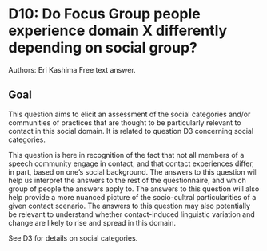 # D10: Do Focus Group people experience domain X differently depending on social group?

Authors: Eri Kashima
Free text answer.
## Goal

This question aims to elicit an assessment of the social categories and/or communities of practices that are thought to be particularly relevant to contact in this social domain. It is related to question D3 concerning social categories.

This question is here in recognition of the fact that not all members of a speech community engage in contact, and that contact experiences differ, in part, based on one’s social background. The answers to this question will help us interpret the answers to the rest of the questionnaire, and which group of people the answers apply to. The answers to this question will also help provide a more nuanced picture of the socio-cultral particularities of a given contact scenario. The answers to this question may also potentially be relevant to understand whether contact-induced linguistic variation and change are likely to rise and spread in this domain.

See D3 for details on social categories.